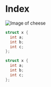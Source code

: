 # Index

![Image of cheese](https://external-content.duckduckgo.com/iu/?u=https%3A%2F%2Ftse2.mm.bing.net%2Fth%3Fid%3DOIP.VPGnqtW_L3S9JD2lJxQ8GwHaDH%26pid%3DApi&f=1&ipt=4f7717d433caa088a8a72644b2246b58dea7fa7933070a12e28606a500a436b6&ipo=images)

``` c
struct x {
  int a;
  int b;
  int c;
};
```
``` c++
struct x {
  int a;
  int b;
  int c;
};
```
